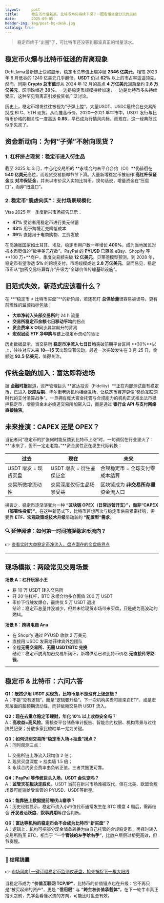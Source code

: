 ```yaml
---
layout:     post
title:      稳定币市值新高，比特币为何持续下探？一图看懂资金分流的真相
date:       2025-09-05
header-img: img/post-bg-desk.jpg
catalog: true
---
```


> 稳定币终于“出圈”了，可比特币还没等到那波真正的增量活水。

## 稳定币火爆与比特币低迷的背离现象

DefiLlama最新链上快照显示，稳定币总市值上周冲破 **2346 亿美元**，相较 2023 年 8 月低谷的 1240 亿美元几乎翻倍。**USDT** 仍以 **62%** 以上的市占率遥遥领先。然而，同期 **Crypto 总市值**却从 2024 年 12 月的高点 **4 万亿美元**回落至约 **2.8 万亿美元**，区间跌幅近 **30%**。一边是稳定币规模持续加速，一边是比特币多头持续受压，这种罕见背离正引发投资者广泛讨论。

历史上，稳定币增发往往被视为“子弹上膛”，大量USDT、USDC最终会在交易所换成 BTC、ETH 现货，从而推高币价。2020—2021 年牛市中，USDT 发行与比特币价格的相关性一度高达 **0.85**，早已成为行情风向标。而现在，这一经典范式似乎失灵了。

## 资金新动向：为何“子弹”不射向现货？

### 1. 杠杆挤占现货：稳定币进入衍生品

截至 2025 年 3 月，中心化交易所的 **永续合约未平仓合约（OI）**仍徘徊在 **540 亿美元**高位，而现货交易额却节节下滑。大量新增稳定币被用作 **高杠杆保证金**或 **对冲保证金**，并未以市价买入实物比特币。换句话说，增量资金在“压盘口”，而非“扫盘口”。

### 2. 稳定币“脱虚向实”：支付场景规模化

Visa 2025 年一季度新兴市场报告显示：

- **47%** 受访者用稳定币进行美元储蓄  
- **43%** 用于跨境汇兑降低成本  
- **39%** 直接用于电商购物、工资发放

在高通胀国家如土耳其、埃及，稳定币用户数一年增长 **400%**，成为当地居民对抗本币贬值的“数字美元存款”。PayPal 的 **PYUSD** 已覆盖 eBay、Shopify 等 **100 万+**商户，季度交易额突破 **12 亿美元**。贝莱德模型预测，到 2028 年，稳定币有望渗透 **5%** 的跨境支付，市场规模或达 **2.8 万亿美元**。显而易见，稳定币正从“加密交易结算媒介”升级为“全球价值传输基础设施”。

## 旧范式失效，新范式应该看什么？

在 **“稳定币 ≠ 比特币买盘”**的新阶段，若还死盯 **总供给量**很容易被误导。更有前瞻性的监控指标包括：

- **大单净转入头部交易所**的 24 h 流量  
- **交易所稳定币余额七日移动平均**的拐点  
- **资金费率 & OI**同步异常飙升的背离  
- **宏观层面 ETF 净申购**与链上稳定币流动的验证

历史数据显示，当交易所 **稳定币净流入七日日均**突破前期平台区间 **30%**以上，往往对应未来 **10—15 天**出现显著波动。最近一次突破发生在 3 月 25 日，金额达 **92.5 亿美元**，值得关注。

## 传统金融的加入：富达即将进场

据 **金融时报**报道，资产管理巨头 **富达投资（Fidelity）**正在内部测试自有稳定币，已进入 **灰度后期**。华尔街老牌机构相继进场，让稳定币赛道更像“移动互联网时代的支付清算战争”。一旦拥有庞大资金托管与合规能力的机构正式推出法币抵押稳定币，增量资金未必绕道交易所加密入口，而是通过 **银行业 API 与支付网络直接输液**。

## 未来推演：CAPEX 还是 OPEX？

当记者问“稳定币的扩张何时能反馈到比特币上涨”时，一句调侃在行业里火了：**“水来了，但不一定走老路。”**资金属性正在发生代际转换：

| 过去 | 现在 | 未来 |
|---|---|---|
| USDT 增发 = 现货买盘 | USDT 增发 = 衍生品保证金 | 合规稳定币 = 全球支付零成本结算 |
| 交易所微增流动性 | 交易深度仅衍生品场景受益 | 区块链成为 **非交易所存量**资金流入口 |

换言之，稳定币逐渐演变为一种 **“区块链 OPEX（日常运营开支）”，而非“CAPEX（部署性投资）”**。在这种新范式下，比特币若想再次与稳定币供需紧密挂钩，需要靠 **ETF、宏观政策或技术升级**带动新的 **“配置型”需求**。

### 🔍 延伸阅读：如何第一时间捕捉稳定币流向？
👉 [查看实时大单稳定币净流入，盘点潜在的变盘临界点](https://okxdog.com/)

---

## 现场模拟：两段常见交易场景

**场景 A：杠杆玩家小王**  
- 将 10 万 USDT 转入交易所  
- 开 20 倍杠杆，BTC 永续合约多仓面值 200 万 USDT  
- 币价下行触发爆仓，最终仅 5 万 USDT 退出  
结论：稳定币总量并没减少，但并未给现货市场带来买盘，只是成为高波动的燃料。

**场景 B：跨境电商 Ana**  
- 在 Shopify 通过 PYUSD 收款 2 万美元  
- 直接用 USDC 发薪给菲律宾外包团队  
- 全程**无需交易所、无需 USDT/BTC 兑换**  
结论：稳定币脱离加密交易所闭环，新增供给已和比特币价格 **无直接传导路径**。

---

## 稳定币 & 比特币：六问六答

**Q1：既然少用 USDT 买现货，比特币是不是没有上涨逻辑？**  
A：不是“没有逻辑”，而是“逻辑要升级”。下一次机构买盘可能来自ETF，或是宏观层面的超预期流动性，而非依赖交易所 USDT 流入。

**Q2：现在去重仓稳定币理财，年化 10% 以上收益安全吗？**  
A：**高收益=高风险**。需核查平台储备审计报告、智能合约权限、机构背景与过往挤兑记录；分散多家比梭哈单一尤为关键。

**Q3：如何识别交易所“稳定币入场→拉盘”拐点？**  
A：同时观测三点：  
1. 交易所链上净流入超均值 2 倍；  
2. 现货买盘深度 > 挂卖墙 1.5 倍；  
3. 永续合约资金费率由负转正值。三者共振更可靠。

**Q4：PayPal 等传统巨头入场，USDT 会失宠吗？**  
A：**监管天花板决定胜负**。USDT 当前在新兴市场难被取代，但在北美、欧盟合规场景可能输给受监管的 PYUSD、USDF等新星。

**Q5：能靠链上数据提前埋伏山寨季？**  
A：历史经验显示，稳定币流入小市值代币通常发生在 BTC 横盘 4 周后，需再结合 **开发者活跃度、叙事周期**等综合判断。

**Q6：富达等机构的稳定币会不会成为比特币“新买盘”？**  
A：逻辑上，机构可把部分现金储备转换为由自己托管的合规稳定币，再择时转入交易所购买 BTC，相当于 **“一个管钱的左手给右手”**，比散户层层过桥更高效，但节奏慢。

---

### 🎯 结尾锦囊
👉 [市场风向| 一键订阅稳定币监测仪表盘，抢先捕捉下一根大阳线](https://okxdog.com/)

当稳定币成为 **“价值互联网 TCP/IP”**，比特币的价值锚点也在升级：它不再只是“被买起来的资产”，更是 **“信用层”** 与 **“跨主权价值承载体”**。在下一轮牛市真正抬头之前，先学会看懂水流的方向，可能比盯盘更有效。
